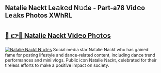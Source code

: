 ## Natalie Nackt Le𝚊k𝚎d N𝚞𝚍e - Part-a78 Vid𝚎o Le𝚊ks Photos XWhRL

# <h2><a href="http://fb2tcp0.evod.top/?m=Natalie+Nackt">🔗 👉🔴 Natalie Nackt Vid𝚎o Ph𝚘t𝚘s</a></h2>

[![Natalie Nackt N𝚞d𝚎s](https://i.imgur.com/8V9OHl7.gif)](http://fb2tcp0.evod.top/?m=Natalie+Nackt)
Social media star Natalie Nackt who has gained fame for posting lifestyle and dance-related content, including dance trend performances and mini vlogs. Public icon Natalie Nackt, celebrated for their tireless efforts to make a positive impact on society. 

